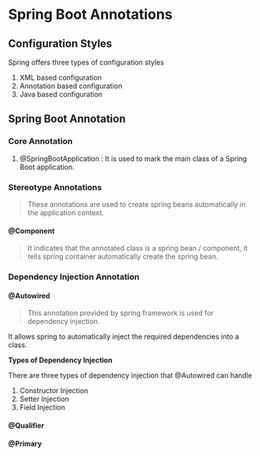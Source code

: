 # Spring Boot Annotations

## Configuration Styles

Spring offers three types of configuration styles

1. XML based configuration
2. Annotation based configuration
3. Java based configuration

## Spring Boot Annotation

### Core Annotation

1. @SpringBootApplication : It is used to mark the main class of a Spring Boot application.

### Stereotype Annotations

> These annotations are used to create spring beans automatically in the application context.

#### @Component

> It indicates that the annotated class is a spring bean / component, it tells spring container automatically create the spring bean.

### Dependency Injection Annotation

#### @Autowired

> This annotation provided by spring framework is used for dependency injection.

It allows spring to automatically inject the required dependencies into a class.

**Types of Dependency Injection**

There are three types of dependency injection that @Autowired can handle

1. Constructor Injection
2. Setter Injection
3. Field Injection

#### @Qualifier



#### @Primary